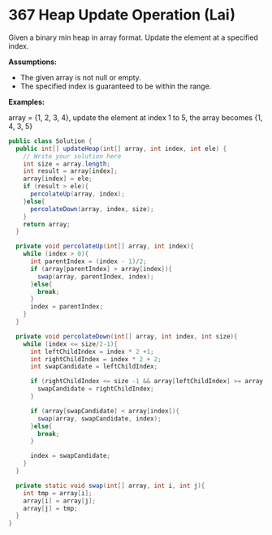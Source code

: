 # 367 Heap Update Operation (Lai)

Given a binary min heap in array format. Update the element at a specified index.

**Assumptions:**

- The given array is not null or empty.
- The specified index is guaranteed to be within the range.

**Examples:**

array = {1, 2, 3, 4}, update the element at index 1 to 5, the array becomes {1, 4, 3, 5}





```java
public class Solution {
  public int[] updateHeap(int[] array, int index, int ele) {
    // Write your solution here
    int size = array.length;
    int result = array[index];
    array[index] = ele;
    if (result > ele){
      percolateUp(array, index);
    }else{
      percolateDown(array, index, size);
    }
    return array;
  }

  private void percolateUp(int[] array, int index){
    while (index > 0){
      int parentIndex = (index - 1)/2;
      if (array[parentIndex] > array[index]){
        swap(array, parentIndex, index);
      }else{
        break;
      }
      index = parentIndex;
    }
  }

  private void percolateDown(int[] array, int index, int size){
    while (index <= size/2-1){
      int leftChildIndex = index * 2 +1;
      int rightChildIndex = index * 2 + 2;
      int swapCandidate = leftChildIndex; 

      if (rightChildIndex <= size -1 && array[leftChildIndex] >= array[rightChildIndex]){
        swapCandidate = rightChildIndex;
      }

      if (array[swapCandidate] < array[index]){
        swap(array, swapCandidate, index);
      }else{
        break;
      }

      index = swapCandidate;
    }
  }

  private static void swap(int[] array, int i, int j){
    int tmp = array[i];
    array[i] = array[j];
    array[j] = tmp;
  }
}

```

